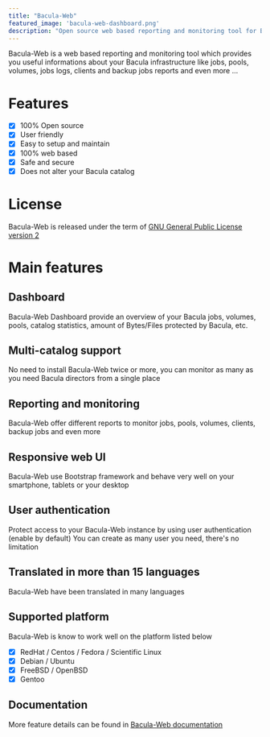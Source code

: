 ```yaml
---
title: "Bacula-Web"
featured_image: 'bacula-web-dashboard.png'
description: "Open source web based reporting and monitoring tool for Bacula"
---
```


Bacula-Web is a web based reporting and monitoring tool which provides you useful informations about your Bacula infrastructure like jobs, pools, volumes, jobs logs, clients and backup jobs reports and even more ...

# Features

- [x] 100% Open source
- [x] User friendly
- [x] Easy to setup and maintain
- [x] 100% web based
- [x] Safe and secure
- [x] Does not alter your Bacula catalog

# License

Bacula-Web is released under the term of [GNU General Public License version 2](https://opensource.org/licenses/gpl-2.0.php)

# Main features

## Dashboard

Bacula-Web Dashboard provide an overview of your Bacula jobs, volumes, pools, catalog statistics, amount of Bytes/Files protected by Bacula, etc.

## Multi-catalog support

No need to install Bacula-Web twice or more, you can monitor as many as you need Bacula directors from a single place

## Reporting and monitoring

Bacula-Web offer different reports to monitor jobs, pools, volumes, clients, backup jobs and even more

## Responsive web UI

Bacula-Web use Bootstrap framework and behave very well on your smartphone, tablets or your desktop

## User authentication

Protect access to your Bacula-Web instance by using user authentication (enable by default)
You can create as many user you need, there's no limitation

## Translated in more than 15 languages

Bacula-Web have been translated in many languages

## Supported platform

Bacula-Web is know to work well on the platform listed below

- [x] RedHat / Centos / Fedora / Scientific Linux
- [x] Debian / Ubuntu
- [x] FreeBSD / OpenBSD
- [x] Gentoo

## Documentation

More feature details can be found in [Bacula-Web documentation](https://docs.bacula-web.org)
